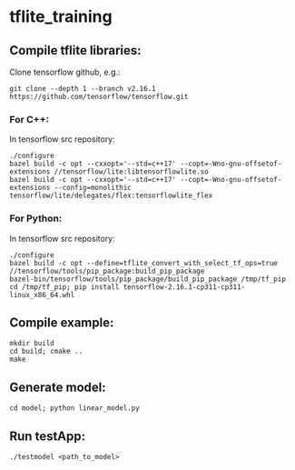 # tflite_training

## Compile tflite libraries:

Clone tensorflow github, e.g.:

    git clone --depth 1 --branch v2.16.1 https://github.com/tensorflow/tensorflow.git

### For C++:

In tensorflow src repository:

    ./configure
    bazel build -c opt --cxxopt='--std=c++17' --copt=-Wno-gnu-offsetof-extensions //tensorflow/lite:libtensorflowlite.so
    bazel build -c opt --cxxopt='--std=c++17' --copt=-Wno-gnu-offsetof-extensions --config=monolithic tensorflow/lite/delegates/flex:tensorflowlite_flex

### For Python:

In tensorflow src repository:

    ./configure
    bazel build -c opt --define=tflite_convert_with_select_tf_ops=true //tensorflow/tools/pip_package:build_pip_package
    bazel-bin/tensorflow/tools/pip_package/build_pip_package /tmp/tf_pip
    cd /tmp/tf_pip; pip install tensorflow-2.16.1-cp311-cp311-linux_x86_64.whl


## Compile example:

    mkdir build
    cd build; cmake ..
    make

## Generate model:

    cd model; python linear_model.py

## Run testApp:

    ./testmodel <path_to_model>